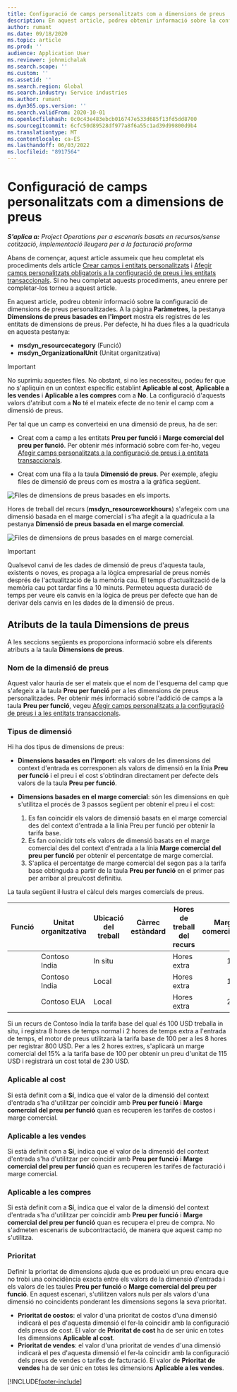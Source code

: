 ```yaml
---
title: Configuració de camps personalitzats com a dimensions de preus
description: En aquest article, podreu obtenir informació sobre la configuració de dimensions de preus amb camps personalitzats.
author: rumant
ms.date: 09/18/2020
ms.topic: article
ms.prod: ''
audience: Application User
ms.reviewer: johnmichalak
ms.search.scope: ''
ms.custom: ''
ms.assetid: ''
ms.search.region: Global
ms.search.industry: Service industries
ms.author: rumant
ms.dyn365.ops.version: ''
ms.search.validFrom: 2020-10-01
ms.openlocfilehash: 0c0c43e483ebcb016747e533d685f13fd5dd8700
ms.sourcegitcommit: 6cfc50d89528df977a8f6a55c1ad39d99800d9b4
ms.translationtype: MT
ms.contentlocale: ca-ES
ms.lasthandoff: 06/03/2022
ms.locfileid: "8917564"
---
```

# <a name="set-up-custom-fields-as-pricing-dimensions"></a>Configuració de camps personalitzats com a dimensions de preus

_**S'aplica a:** Project Operations per a escenaris basats en recursos/sense cotització, implementació lleugera per a la facturació proforma_

Abans de començar, aquest article assumeix que heu completat els procediments dels article [Crear camps i entitats personalitzats](create-custom-fields-entities-pricing-dimensions.md) i [Afegir camps personalitzats obligatoris a la configuració de preus i les entitats transaccionals](add-custom-fields-price-setup-transactional-entities.md). Si no heu completat aquests procediments, aneu enrere per completar-los torneu a aquest article. 

En aquest article, podreu obtenir informació sobre la configuració de dimensions de preus personalitzades. A la pàgina **Paràmetres**, la pestanya **Dimensions de preus basades en l'import** mostra els registres de les entitats de dimensions de preus. Per defecte, hi ha dues files a la quadrícula en aquesta pestanya:

- **msdyn_resourcecategory** (Funció)
- **msdyn_OrganizationalUnit** (Unitat organitzativa)

> [!IMPORTANT]
> No suprimiu aquestes files. No obstant, si no les necessiteu, podeu fer que no s'apliquin en un context específic establint **Aplicable al cost**, **Aplicable a les vendes** i **Aplicable a les compres** com a **No**. La configuració d'aquests valors d'atribut com a **No** té el mateix efecte de no tenir el camp com a dimensió de preus.

Per tal que un camp es converteixi en una dimensió de preus, ha de ser:

- Creat com a camp a les entitats **Preu per funció** i **Marge comercial del preu per funció**. Per obtenir més informació sobre com fer-ho, vegeu [Afegir camps personalitzats a la configuració de preus i a entitats transaccionals](add-custom-fields-price-setup-transactional-entities.md).

- Creat com una fila a la taula **Dimensió de preus**. Per exemple, afegiu files de dimensió de preus com es mostra a la gràfica següent. 

![Files de dimensions de preus basades en els imports.](media/Amt-based-PD.png)

Hores de treball del recurs (**msdyn_resourceworkhours**) s'afegeix com una dimensió basada en el marge comercial i s'ha afegit a la quadrícula a la pestanya **Dimensió de preus basada en el marge comercial**.

![Files de dimensions de preus basades en el marge comercial.](media/Markup-based-PD.png)


> [!IMPORTANT]
> Qualsevol canvi de les dades de dimensió de preus d'aquesta taula, existents o noves, es propaga a la lògica empresarial de preus només després de l'actualització de la memòria cau. El temps d'actualització de la memòria cau pot tardar fins a 10 minuts. Permeteu aquesta duració de temps per veure els canvis en la lògica de preus per defecte que han de derivar dels canvis en les dades de la dimensió de preus.


## <a name="attributes-of-the-pricing-dimensions-table"></a>Atributs de la taula Dimensions de preus
A les seccions següents es proporciona informació sobre els diferents atributs a la taula **Dimensions de preus**.

### <a name="pricing-dimension-name"></a>Nom de la dimensió de preus
Aquest valor hauria de ser el mateix que el nom de l'esquema del camp que s'afegeix a la taula **Preu per funció** per a les dimensions de preus personalitzades. Per obtenir més informació sobre l'addició de camps a la taula **Preu per funció**, vegeu [Afegir camps personalitzats a la configuració de preus i a les entitats transaccionals](add-custom-fields-price-setup-transactional-entities.md).

### <a name="type-of-dimension"></a>Tipus de dimensió
Hi ha dos tipus de dimensions de preus:
  
  - **Dimensions basades en l'import**: els valors de les dimensions del context d'entrada es corresponen als valors de dimensió en la línia **Preu per funció** i el preu i el cost s'obtindran directament per defecte dels valors de la taula **Preu per funció**.
  - **Dimensions basades en el marge comercial**: són les dimensions en què s'utilitza el procés de 3 passos següent per obtenir el preu i el cost:
 
    1. Es fan coincidir els valors de dimensió basats en el marge comercial des del context d'entrada a la línia Preu per funció per obtenir la tarifa base.
    2. Es fan coincidir tots els valors de dimensió basats en el marge comercial des del context d'entrada a la línia **Marge comercial del preu per funció** per obtenir el percentatge de marge comercial.
    3. S'aplica el percentatge de marge comercial del segon pas a la tarifa base obtinguda a partir de la taula **Preu per funció** en el primer pas per arribar al preu/cost definitiu.
   
   La taula següent il·lustra el càlcul dels marges comercials de preus.
  
| Funció        | Unitat organitzativa    |Ubicació del treball      |Càrrec estàndard      |Hores de treball del recurs      |  Marge comercial|
| ------------|-------------|-------------------|--------------------|-------------------------|--------:|
|             | Contoso India|In situ            |                    |Hores extra                 |15     |
|             | Contoso India|Local             |                    |Hores extra                 |10     |
|             | Contoso EUA   |Local             |                    |Hores extra                 |20     |


Si un recurs de Contoso India la tarifa base del qual és 100 USD treballa in situ, i registra 8 hores de temps normal i 2 hores de temps extra a l'entrada de temps, el motor de preus utilitzarà la tarifa base de 100 per a les 8 hores per registrar 800 USD. Per a les 2 hores extres, s'aplicarà un marge comercial del 15% a la tarifa base de 100 per obtenir un preu d'unitat de 115 USD i registrarà un cost total de 230 USD.

### <a name="applicable-to-cost"></a>Aplicable al cost 
Si està definit com a **Sí**, indica que el valor de la dimensió del context d'entrada s'ha d'utilitzar per coincidir amb **Preu per funció** i **Marge comercial del preu per funció** quan es recuperen les tarifes de costos i marge comercial.

### <a name="applicable-to-sales"></a>Aplicable a les vendes
Si està definit com a **Sí**, indica que el valor de la dimensió del context d'entrada s'ha d'utilitzar per coincidir amb **Preu per funció** i **Marge comercial del preu per funció** quan es recuperen les tarifes de facturació i marge comercial.

### <a name="applicable-to-purchase"></a>Aplicable a les compres
Si està definit com a **Sí**, indica que el valor de la dimensió del context d'entrada s'ha d'utilitzar per coincidir amb **Preu per funció** i **Marge comercial del preu per funció** quan es recupera el preu de compra. No s'admeten escenaris de subcontractació, de manera que aquest camp no s'utilitza. 

### <a name="priority"></a>Prioritat
Definir la prioritat de dimensions ajuda que es produeixi un preu encara que no trobi una coincidència exacta entre els valors de la dimensió d'entrada i els valors de les taules **Preu per funció** o **Marge comercial del preu per funció**. En aquest escenari, s'utilitzen valors nuls per als valors d'una dimensió no coincidents ponderant les dimensions segons la seva prioritat.

- **Prioritat de costos**: el valor d'una prioritat de costos d'una dimensió indicarà el pes d'aquesta dimensió el fer-la coincidir amb la configuració dels preus de cost. El valor de **Prioritat de cost** ha de ser únic en totes les dimensions **Aplicable al cost**.
- **Prioritat de vendes**: el valor d'una prioritat de vendes d'una dimensió indicarà el pes d'aquesta dimensió el fer-la coincidir amb la configuració dels preus de vendes o tarifes de facturació. El valor de **Prioritat de vendes** ha de ser únic en totes les dimensions **Aplicable a les vendes**.


[!INCLUDE[footer-include](../includes/footer-banner.md)]